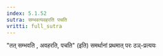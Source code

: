 ```yaml
---
index: 5.1.52
sutra: सम्भवत्यवहरति पचति
vritti: full_sutra
---
```


"तत् सम्भवति , अवहरति, पचति" (इति) समर्थानां प्रथमात् परः ठञ्-प्रत्ययः 